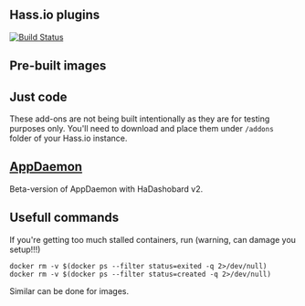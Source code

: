 ## Hass.io plugins

[![Build Status](https://travis-ci.org/sparck75/HA-addons.svg?branch=master)](https://travis-ci.org/sparck75/HA-addons)

## Pre-built images

## Just code

These add-ons are not being built intentionally as they are for testing purposes only. You'll need to download and place them under `/addons` folder of your Hass.io instance. 

## [AppDaemon](https://github.com/sparck75/ha-addons/tree/master/appdaemon)

Beta-version of AppDaemon with HaDashobard v2.

## Usefull commands

If you're getting too much stalled containers, run (warning, can damage you setup!!!)

```
docker rm -v $(docker ps --filter status=exited -q 2>/dev/null)
docker rm -v $(docker ps --filter status=created -q 2>/dev/null)
```
Similar can be done for images.
